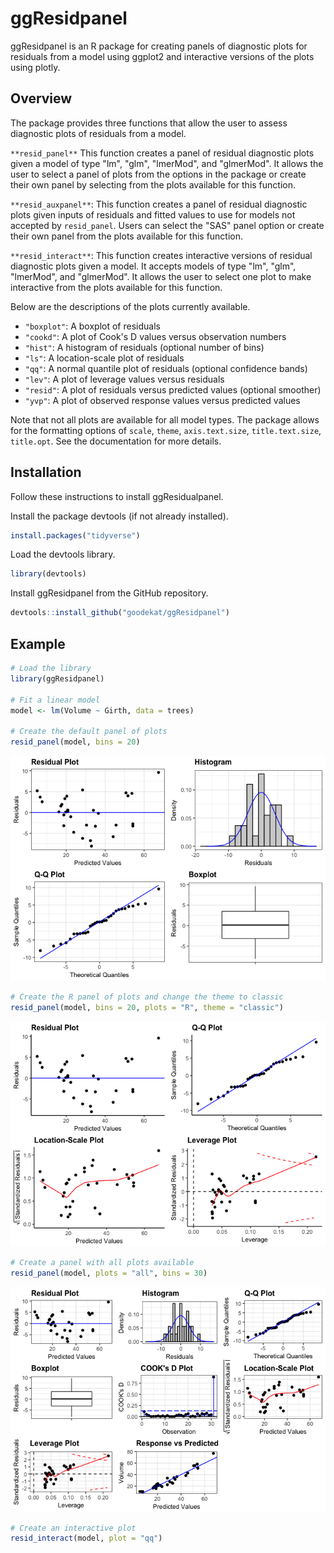 
ggResidpanel
============

ggResidpanel is an R package for creating panels of diagnostic plots for residuals from a model using ggplot2 and interactive versions of the plots using plotly.

Overview
--------

The package provides three functions that allow the user to assess diagnostic plots of residuals from a model.

`**resid_panel**` This function creates a panel of residual diagnostic plots given a model of type "lm", "glm", "lmerMod", and "glmerMod". It allows the user to select a panel of plots from the options in the package or create their own panel by selecting from the plots available for this function.

`**resid_auxpanel**`: This function creates a panel of residual diagnostic plots given inputs of residuals and fitted values to use for models not accepted by `resid_panel`. Users can select the "SAS" panel option or create their own panel from the plots available for this function.

`**resid_interact**`: This function creates interactive versions of residual diagnostic plots given a model. It accepts models of type "lm", "glm", "lmerMod", and "glmerMod". It allows the user to select one plot to make interactive from the plots available for this function.

Below are the descriptions of the plots currently available.

-   `"boxplot"`: A boxplot of residuals
-   `"cookd"`: A plot of Cook's D values versus observation numbers
-   `"hist"`: A histogram of residuals (optional number of bins)
-   `"ls"`: A location-scale plot of residuals
-   `"qq"`: A normal quantile plot of residuals (optional confidence bands)
-   `"lev"`: A plot of leverage values versus residuals
-   `"resid"`: A plot of residuals versus predicted values (optional smoother)
-   `"yvp"`: A plot of observed response values versus predicted values

Note that not all plots are available for all model types. The package allows for the formatting options of `scale`, `theme`, `axis.text.size`, `title.text.size`, `title.opt`. See the documentation for more details.

Installation
------------

Follow these instructions to install ggResidualpanel.

Install the package devtools (if not already installed).

``` r
install.packages("tidyverse")
```

Load the devtools library.

``` r
library(devtools)
```

Install ggResidpanel from the GitHub repository.

``` r
devtools::install_github("goodekat/ggResidpanel")
```

Example
-------

``` r
# Load the library
library(ggResidpanel)

# Fit a linear model
model <- lm(Volume ~ Girth, data = trees)

# Create the default panel of plots
resid_panel(model, bins = 20)
```

![](README_files/figure-markdown_github-ascii_identifiers/unnamed-chunk-4-1.png)

``` r
# Create the R panel of plots and change the theme to classic
resid_panel(model, bins = 20, plots = "R", theme = "classic")
```

![](README_files/figure-markdown_github-ascii_identifiers/unnamed-chunk-4-2.png)

``` r
# Create a panel with all plots available
resid_panel(model, plots = "all", bins = 30)
```

![](README_files/figure-markdown_github-ascii_identifiers/unnamed-chunk-4-3.png)

``` r
# Create an interactive plot
resid_interact(model, plot = "qq")
```

<!--html_preserve-->

<script type="application/json" data-for="1e7319b50848">{"x":{"data":[{"x":[-8.80576288568714,-6.82968532436761,-5.76062007097865,-4.98124056805031,-4.34865829406571,-3.80510524717301,-3.32104482426034,-2.87914899160006,-2.46825921367301,-2.08067238189567,-1.71076407577058,-1.35422383075955,-1.00759788851534,-0.667997289527217,-0.332898968682799,3.03716505350456e-16,0.332898968682799,0.667997289527218,1.00759788851534,1.35422383075955,1.71076407577058,2.08067238189567,2.46825921367301,2.87914899160006,3.32104482426034,3.80510524717301,4.34865829406571,4.98124056805031,5.76062007097865,6.82968532436761,8.80576288568714],"y":[-8.06535951066543,-6.75877386838105,-6.20608873010604,-5.81024364092172,-4.74681794954665,-3.29170207980293,-3.24195648660925,-3.18096152670288,-3.03243129924355,-3.03000056777485,-2.74195648660925,-1.02706102269351,-0.580961526702881,-0.21145900665607,0.105867188728367,0.151966684719002,0.19269590415961,0.521469204765816,0.592695904159609,1.53879540015025,1.93220975786587,2.5639226035534,3.31245283101275,3.67709388812218,3.89928154644399,3.99097172481263,4.56462915567513,4.70414300938138,5.19685081497521,5.39391126989396,9.58681681399695],"text":["theoretical: -8.805763e+00<br />sample: -8.0653595<br />Residual: -8.0653595","theoretical: -6.829685e+00<br />sample: -6.7587739<br />Residual: -6.7587739","theoretical: -5.760620e+00<br />sample: -6.2060887<br />Residual: -6.2060887","theoretical: -4.981241e+00<br />sample: -5.8102436<br />Residual: -5.8102436","theoretical: -4.348658e+00<br />sample: -4.7468179<br />Residual: -4.7468179","theoretical: -3.805105e+00<br />sample: -3.2917021<br />Residual: -3.2917021","theoretical: -3.321045e+00<br />sample: -3.2419565<br />Residual: -3.2419565","theoretical: -2.879149e+00<br />sample: -3.1809615<br />Residual: -3.1809615","theoretical: -2.468259e+00<br />sample: -3.0324313<br />Residual: -3.0324313","theoretical: -2.080672e+00<br />sample: -3.0300006<br />Residual: -3.0300006","theoretical: -1.710764e+00<br />sample: -2.7419565<br />Residual: -2.7419565","theoretical: -1.354224e+00<br />sample: -1.0270610<br />Residual: -1.0270610","theoretical: -1.007598e+00<br />sample: -0.5809615<br />Residual: -0.5809615","theoretical: -6.679973e-01<br />sample: -0.2114590<br />Residual: -0.2114590","theoretical: -3.328990e-01<br />sample:  0.1058672<br />Residual:  0.1058672","theoretical:  3.037165e-16<br />sample:  0.1519667<br />Residual:  0.1519667","theoretical:  3.328990e-01<br />sample:  0.1926959<br />Residual:  0.1926959","theoretical:  6.679973e-01<br />sample:  0.5214692<br />Residual:  0.5214692","theoretical:  1.007598e+00<br />sample:  0.5926959<br />Residual:  0.5926959","theoretical:  1.354224e+00<br />sample:  1.5387954<br />Residual:  1.5387954","theoretical:  1.710764e+00<br />sample:  1.9322098<br />Residual:  1.9322098","theoretical:  2.080672e+00<br />sample:  2.5639226<br />Residual:  2.5639226","theoretical:  2.468259e+00<br />sample:  3.3124528<br />Residual:  3.3124528","theoretical:  2.879149e+00<br />sample:  3.6770939<br />Residual:  3.6770939","theoretical:  3.321045e+00<br />sample:  3.8992815<br />Residual:  3.8992815","theoretical:  3.805105e+00<br />sample:  3.9909717<br />Residual:  3.9909717","theoretical:  4.348658e+00<br />sample:  4.5646292<br />Residual:  4.5646292","theoretical:  4.981241e+00<br />sample:  4.7041430<br />Residual:  4.7041430","theoretical:  5.760620e+00<br />sample:  5.1968508<br />Residual:  5.1968508","theoretical:  6.829685e+00<br />sample:  5.3939113<br />Residual:  5.3939113","theoretical:  8.805763e+00<br />sample:  9.5868168<br />Residual:  9.5868168"],"type":"scatter","mode":"markers","marker":{"autocolorscale":false,"color":"rgba(0,0,0,1)","opacity":1,"size":5.66929133858268,"symbol":"circle","line":{"width":1.88976377952756,"color":"rgba(0,0,0,1)"}},"hoveron":"points","showlegend":false,"xaxis":"x","yaxis":"y","hoverinfo":"text","frame":null},{"x":[-8.80576288568714,8.80576288568714],"y":[-10.2842932348634,10.6723701814576],"text":["xline: -8.805763<br />yline: -10.28429","xline:  8.805763<br />yline:  10.67237"],"type":"scatter","mode":"lines","line":{"width":1.88976377952756,"color":"rgba(0,0,255,1)","dash":"solid"},"hoveron":"points","showlegend":false,"xaxis":"x","yaxis":"y","hoverinfo":"text","frame":null}],"layout":{"margin":{"t":42.1685346616853,"r":7.30593607305936,"b":38.854296388543,"l":41.7766708177667},"plot_bgcolor":"rgba(255,255,255,1)","paper_bgcolor":"rgba(255,255,255,1)","font":{"color":"rgba(0,0,0,1)","family":"","size":14.6118721461187},"title":"<b> Q-Q Plot <\/b>","titlefont":{"color":"rgba(0,0,0,1)","family":"","size":15.9402241594022},"xaxis":{"domain":[0,1],"type":"linear","autorange":false,"tickmode":"array","range":[-9.68633917425585,9.68633917425585],"ticktext":["-5","0","5"],"tickvals":[-5,0,5],"ticks":"outside","tickcolor":"rgba(51,51,51,1)","ticklen":3.65296803652968,"tickwidth":0.66417600664176,"showticklabels":true,"tickfont":{"color":"rgba(77,77,77,1)","family":"","size":11.689497716895},"tickangle":-0,"showline":false,"linecolor":null,"linewidth":0,"showgrid":true,"gridcolor":"rgba(235,235,235,1)","gridwidth":0.66417600664176,"zeroline":false,"anchor":"y","title":"Theoretical Quantiles","titlefont":{"color":"rgba(0,0,0,1)","family":"","size":13.2835201328352},"hoverformat":".2f"},"yaxis":{"domain":[0,1],"type":"linear","autorange":false,"tickmode":"array","range":[-11.3321264056794,11.7202033522736],"ticktext":["-10","-5","0","5","10"],"tickvals":[-10,-5,0,5,10],"ticks":"outside","tickcolor":"rgba(51,51,51,1)","ticklen":3.65296803652968,"tickwidth":0.66417600664176,"showticklabels":true,"tickfont":{"color":"rgba(77,77,77,1)","family":"","size":11.689497716895},"tickangle":-0,"showline":false,"linecolor":null,"linewidth":0,"showgrid":true,"gridcolor":"rgba(235,235,235,1)","gridwidth":0.66417600664176,"zeroline":false,"anchor":"x","title":"Sample Quantiles","titlefont":{"color":"rgba(0,0,0,1)","family":"","size":13.2835201328352},"hoverformat":".2f"},"shapes":[{"type":"rect","fillcolor":"transparent","line":{"color":"rgba(51,51,51,1)","width":0.66417600664176,"linetype":"solid"},"yref":"paper","xref":"paper","x0":0,"x1":1,"y0":0,"y1":1}],"showlegend":false,"legend":{"bgcolor":"rgba(255,255,255,1)","bordercolor":"transparent","borderwidth":1.88976377952756,"font":{"color":"rgba(0,0,0,1)","family":"","size":11.689497716895}},"hovermode":"closest"},"source":"A","attrs":{"1e734c56123":{"sample":{},"label":{},"type":"ggplotly"},"1e733a6c4347":{"sample":{},"label":{}}},"cur_data":"1e734c56123","visdat":{"1e734c56123":["function (y) ","x"],"1e733a6c4347":["function (y) ","x"]},"config":{"modeBarButtonsToAdd":[{"name":"Collaborate","icon":{"width":1000,"ascent":500,"descent":-50,"path":"M487 375c7-10 9-23 5-36l-79-259c-3-12-11-23-22-31-11-8-22-12-35-12l-263 0c-15 0-29 5-43 15-13 10-23 23-28 37-5 13-5 25-1 37 0 0 0 3 1 7 1 5 1 8 1 11 0 2 0 4-1 6 0 3-1 5-1 6 1 2 2 4 3 6 1 2 2 4 4 6 2 3 4 5 5 7 5 7 9 16 13 26 4 10 7 19 9 26 0 2 0 5 0 9-1 4-1 6 0 8 0 2 2 5 4 8 3 3 5 5 5 7 4 6 8 15 12 26 4 11 7 19 7 26 1 1 0 4 0 9-1 4-1 7 0 8 1 2 3 5 6 8 4 4 6 6 6 7 4 5 8 13 13 24 4 11 7 20 7 28 1 1 0 4 0 7-1 3-1 6-1 7 0 2 1 4 3 6 1 1 3 4 5 6 2 3 3 5 5 6 1 2 3 5 4 9 2 3 3 7 5 10 1 3 2 6 4 10 2 4 4 7 6 9 2 3 4 5 7 7 3 2 7 3 11 3 3 0 8 0 13-1l0-1c7 2 12 2 14 2l218 0c14 0 25-5 32-16 8-10 10-23 6-37l-79-259c-7-22-13-37-20-43-7-7-19-10-37-10l-248 0c-5 0-9-2-11-5-2-3-2-7 0-12 4-13 18-20 41-20l264 0c5 0 10 2 16 5 5 3 8 6 10 11l85 282c2 5 2 10 2 17 7-3 13-7 17-13z m-304 0c-1-3-1-5 0-7 1-1 3-2 6-2l174 0c2 0 4 1 7 2 2 2 4 4 5 7l6 18c0 3 0 5-1 7-1 1-3 2-6 2l-173 0c-3 0-5-1-8-2-2-2-4-4-4-7z m-24-73c-1-3-1-5 0-7 2-2 3-2 6-2l174 0c2 0 5 0 7 2 3 2 4 4 5 7l6 18c1 2 0 5-1 6-1 2-3 3-5 3l-174 0c-3 0-5-1-7-3-3-1-4-4-5-6z"},"click":"function(gd) { \n        // is this being viewed in RStudio?\n        if (location.search == '?viewer_pane=1') {\n          alert('To learn about plotly for collaboration, visit:\\n https://cpsievert.github.io/plotly_book/plot-ly-for-collaboration.html');\n        } else {\n          window.open('https://cpsievert.github.io/plotly_book/plot-ly-for-collaboration.html', '_blank');\n        }\n      }"}],"cloud":false},"highlight":{"on":"plotly_click","persistent":false,"dynamic":false,"selectize":false,"opacityDim":0.2,"selected":{"opacity":1}},"base_url":"https://plot.ly"},"evals":["config.modeBarButtonsToAdd.0.click"],"jsHooks":{"render":[{"code":"function(el, x) { var ctConfig = crosstalk.var('plotlyCrosstalkOpts').set({\"on\":\"plotly_click\",\"persistent\":false,\"dynamic\":false,\"selectize\":false,\"opacityDim\":0.2,\"selected\":{\"opacity\":1}}); }","data":null}]}}</script>
<!--/html_preserve-->
